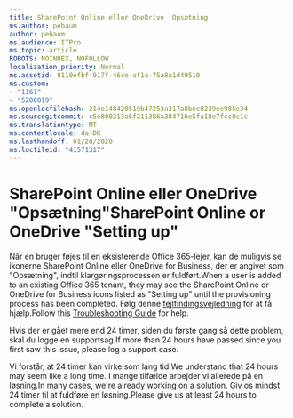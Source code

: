 ```yaml
---
title: SharePoint Online eller OneDrive 'Opsætning'
ms.author: pebaum
author: pebaum
ms.audience: ITPro
ms.topic: article
ROBOTS: NOINDEX, NOFOLLOW
localization_priority: Normal
ms.assetid: 8110efbf-917f-46ce-af1a-75a8a1d49510
ms.custom:
- "1161"
- "5200019"
ms.openlocfilehash: 214e148420519b47253a317a8bec8239ee985e34
ms.sourcegitcommit: c5e800313a6f211386a384716e5fa18e7fcc8c1c
ms.translationtype: MT
ms.contentlocale: da-DK
ms.lasthandoff: 01/28/2020
ms.locfileid: "41571317"
---
```

# <a name="sharepoint-online-or-onedrive-setting-up"></a><span data-ttu-id="38ce9-102">SharePoint Online eller OneDrive "Opsætning"</span><span class="sxs-lookup"><span data-stu-id="38ce9-102">SharePoint Online or OneDrive "Setting up"</span></span>

<span data-ttu-id="38ce9-103">Når en bruger føjes til en eksisterende Office 365-lejer, kan de muligvis se ikonerne SharePoint Online eller OneDrive for Business, der er angivet som "Opsætning", indtil klargøringsprocessen er fuldført.</span><span class="sxs-lookup"><span data-stu-id="38ce9-103">When a user is added to an existing Office 365 tenant, they may see the SharePoint Online or OneDrive for Business icons listed as "Setting up" until the provisioning process has been completed.</span></span>
<span data-ttu-id="38ce9-104">Følg denne [fejlfindingsvejledning](https://docs.microsoft.com/sharepoint/support/sites/troubleshooting-guide-for-sites-stopped-at-provisioning) for at få hjælp.</span><span class="sxs-lookup"><span data-stu-id="38ce9-104">Follow this [Troubleshooting Guide](https://docs.microsoft.com/sharepoint/support/sites/troubleshooting-guide-for-sites-stopped-at-provisioning) for help.</span></span>

<span data-ttu-id="38ce9-105">Hvis der er gået mere end 24 timer, siden du første gang så dette problem, skal du logge en supportsag.</span><span class="sxs-lookup"><span data-stu-id="38ce9-105">If more than 24 hours have passed since you first saw this issue, please log a support case.</span></span>

<span data-ttu-id="38ce9-106">Vi forstår, at 24 timer kan virke som lang tid.</span><span class="sxs-lookup"><span data-stu-id="38ce9-106">We understand that 24 hours may seem like a long time.</span></span> <span data-ttu-id="38ce9-107">I mange tilfælde arbejder vi allerede på en løsning.</span><span class="sxs-lookup"><span data-stu-id="38ce9-107">In many cases, we're already working on a solution.</span></span> <span data-ttu-id="38ce9-108">Giv os mindst 24 timer til at fuldføre en løsning.</span><span class="sxs-lookup"><span data-stu-id="38ce9-108">Please give us at least 24 hours to complete a solution.</span></span>